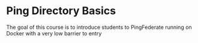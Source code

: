 # Ping Directory Basics
The goal of this course is to introduce students to PingFederate running on Docker with a very low barrier to entry